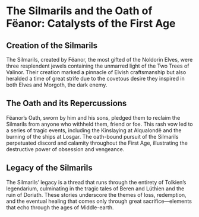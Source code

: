 # The Silmarils and the Oath of Fëanor: Catalysts of the First Age

## Creation of the Silmarils
The Silmarils, created by Fëanor, the most gifted of the Noldorin Elves, were three resplendent jewels containing the unmarred light of the Two Trees of Valinor. Their creation marked a pinnacle of Elvish craftsmanship but also heralded a time of great strife due to the covetous desire they inspired in both Elves and Morgoth, the dark enemy.

## The Oath and its Repercussions
Fëanor’s Oath, sworn by him and his sons, pledged them to reclaim the Silmarils from anyone who withheld them, friend or foe. This rash vow led to a series of tragic events, including the Kinslaying at Alqualondë and the burning of the ships at Losgar. The oath-bound pursuit of the Silmarils perpetuated discord and calamity throughout the First Age, illustrating the destructive power of obsession and vengeance.

## Legacy of the Silmarils
The Silmarils’ legacy is a thread that runs through the entirety of Tolkien’s legendarium, culminating in the tragic tales of Beren and Lúthien and the ruin of Doriath. These stories underscore the themes of loss, redemption, and the eventual healing that comes only through great sacrifice—elements that echo through the ages of Middle-earth.
